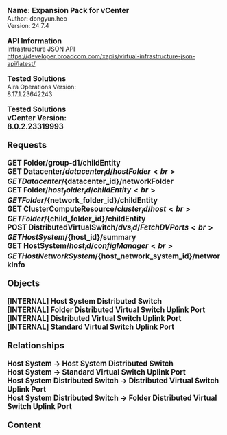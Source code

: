 <b><big> Name: Expansion Pack for vCenter </big></b> <br>Author: dongyun.heo <br>Version: 24.7.4 <br> <br><b><big> API Information </big></b>  <br>Infrastructure JSON API <br>https://developer.broadcom.com/xapis/virtual-infrastructure-json-api/latest/ <br> <br><b><big> Tested Solutions <br></big></b> Aira Operations Version: <br>8.17.1.23642243 <br> <br><b><big> Tested Solutions <br></big></b> <b><big> vCenter Version:  <br>8.0.2.23319993 <br> <br><b><big> Requests <br></big><br>GET Folder/group-d1/childEntity <br>GET Datacenter/${datacenter_id}/hostFolder <br>GET Datacenter/${datacenter_id}/networkFolder <br>GET Folder/${host_folder_id}/childEntity <br>GET Folder/${network_folder_id}/childEntity <br>GET ClusterComputeResource/${cluster_id}/host <br>GET Folder/${child_folder_id}/childEntity <br>POST DistributedVirtualSwitch/${dvs_id}/FetchDVPorts <br>GET HostSystem/${host_id}/summary <br>GET HostSystem/${host_id}/configManager <br>GET HostNetworkSystem/${host_network_system_id}/networkInfo <br> <br><b><big> Objects <br></big><br>[INTERNAL] Host System Distributed Switch <br>[INTERNAL] Folder Distributed Virtual Switch Uplink Port <br>[INTERNAL] Distributed Virtual Switch Uplink Port <br>[INTERNAL] Standard Virtual Switch Uplink Port <br> <br><b><big> Relationships <br></big><br>Host System -> Host System Distributed Switch <br>Host System -> Standard Virtual Switch Uplink Port <br>Host System Distributed Switch -> Distributed Virtual Switch Uplink Port <br>Host System Distributed Switch -> Folder Distributed Virtual Switch Uplink Port <br> <br><b><big> Content <br></big><br>
